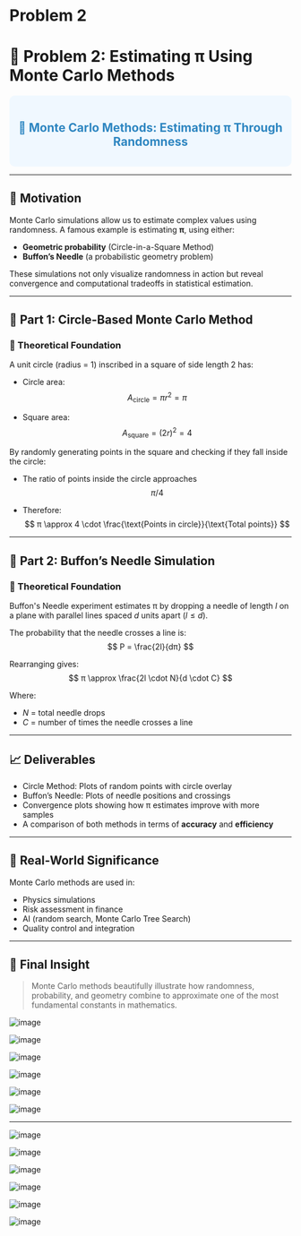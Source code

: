 # Problem 2


# 🧮 Problem 2: Estimating π Using Monte Carlo Methods

<div style="background-color: #f0f8ff; padding: 15px; border-radius: 10px;">
<h2 style="color: #2E86C1; text-align: center;">🎲 Monte Carlo Methods: Estimating π Through Randomness</h2>
</div>

---

## 🎯 Motivation

Monte Carlo simulations allow us to estimate complex values using randomness. A famous example is estimating **π**, using either:
- **Geometric probability** (Circle-in-a-Square Method)
- **Buffon’s Needle** (a probabilistic geometry problem)

These simulations not only visualize randomness in action but reveal convergence and computational tradeoffs in statistical estimation.

---

## 🔵 Part 1: Circle-Based Monte Carlo Method

### 📐 Theoretical Foundation

A unit circle (radius = 1) inscribed in a square of side length 2 has:

- Circle area:  
  $$ A_{\text{circle}} = πr^2 = π $$

- Square area:  
  $$ A_{\text{square}} = (2r)^2 = 4 $$

By randomly generating points in the square and checking if they fall inside the circle:

- The ratio of points inside the circle approaches  
  $$ π/4 $$

- Therefore:  
  $$ π \approx 4 \cdot \frac{\text{Points in circle}}{\text{Total points}} $$

---

## 🧪 Part 2: Buffon’s Needle Simulation

### 📐 Theoretical Foundation

Buffon's Needle experiment estimates π by dropping a needle of length $l$ on a plane with parallel lines spaced $d$ units apart ($l \leq d$).

The probability that the needle crosses a line is:  
$$
P = \frac{2l}{dπ}
$$

Rearranging gives:  
$$
π \approx \frac{2l \cdot N}{d \cdot C}
$$

Where:
- $N$ = total needle drops  
- $C$ = number of times the needle crosses a line

---

## 📈 Deliverables

- Circle Method: Plots of random points with circle overlay
- Buffon’s Needle: Plots of needle positions and crossings
- Convergence plots showing how π estimates improve with more samples
- A comparison of both methods in terms of **accuracy** and **efficiency**

---

## 🌟 Real-World Significance

Monte Carlo methods are used in:
- Physics simulations
- Risk assessment in finance
- AI (random search, Monte Carlo Tree Search)
- Quality control and integration

---

## 🧠 Final Insight

> Monte Carlo methods beautifully illustrate how randomness, probability, and geometry combine to approximate one of the most fundamental constants in mathematics.




![image](https://github.com/user-attachments/assets/85f6840f-248b-4d98-a6bd-21c6f94eb156)




![image](https://github.com/user-attachments/assets/a5c36565-b9cd-4bd8-a4dd-9c0949b9127a)





![image](https://github.com/user-attachments/assets/d873d465-3ec6-4d46-a01a-d5f60331bace)






![image](https://github.com/user-attachments/assets/2d0341a7-892f-43a9-b45f-0673a5d5f0f8)




![image](https://github.com/user-attachments/assets/b77eb437-3cd6-4c8c-8dea-713e9e150c3b)




![image](https://github.com/user-attachments/assets/c9b3ff14-9108-40c7-bc73-36e20a770800)




--------------------------





![image](https://github.com/user-attachments/assets/1b4cc552-a208-424d-beeb-984a1dba2c19)




![image](https://github.com/user-attachments/assets/b7acb5af-b895-49bb-a92e-28787308649a)





![image](https://github.com/user-attachments/assets/82ea31d3-8d73-4043-9e77-3a7508e62a7a)




![image](https://github.com/user-attachments/assets/4d66462c-3559-4633-a771-7a033a16bba8)






![image](https://github.com/user-attachments/assets/d9cd74c6-1a68-442d-bf0e-090c7fded679)






![image](https://github.com/user-attachments/assets/e4317995-ce3e-452a-933b-a6e5bdfbc93a)

